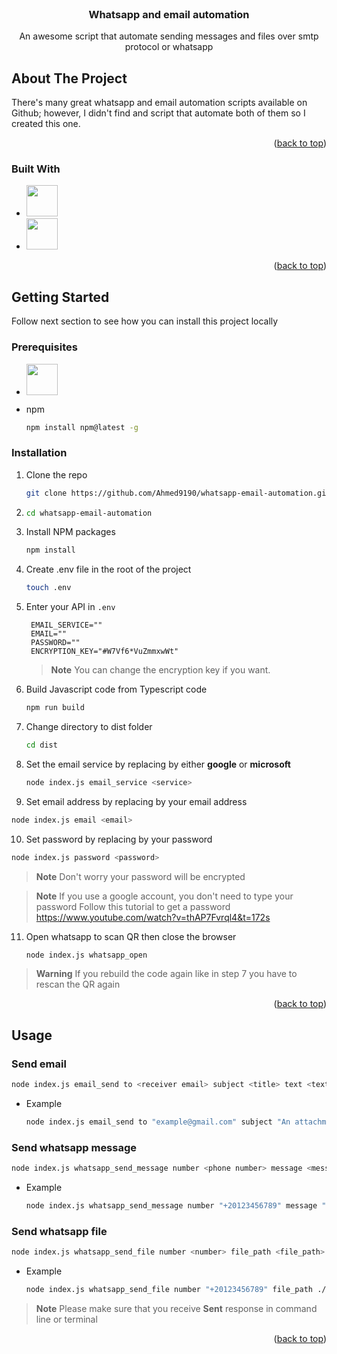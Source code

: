 <br />
<div align="center">
  <h3 align="center">Whatsapp and email automation</h3>

  <p align="center">
    An awesome script that automate sending messages and files over smtp protocol or whatsapp
  </p>
</div>

<!-- ABOUT THE PROJECT -->

## About The Project

There's many great whatsapp and email automation scripts available on Github; however, I didn't find and script that automate both of them so I created this one.

<p align="right">(<a href="#readme-top">back to top</a>)</p>

### Built With

- <a href="https://pptr.dev/" target="_blank"><img src="https://user-images.githubusercontent.com/10379601/29446482-04f7036a-841f-11e7-9872-91d1fc2ea683.png" height="50px"></a>
- <a href="nodemailer.com" target="_blank"><img src="https://nodemailer.com/nm_logo_200x136.png" height="50px"></a>

<p align="right">(<a href="#readme-top">back to top</a>)</p>

<!-- GETTING STARTED -->

## Getting Started

Follow next section to see how you can install this project locally

### Prerequisites

- <a href="https://nodejs.org/en/download/" target="_blank"><img src="https://nodejs.org/static/images/logo.svg" height="50px"></a>

- npm
  ```sh
  npm install npm@latest -g
  ```

### Installation

1. Clone the repo
   ```sh
   git clone https://github.com/Ahmed9190/whatsapp-email-automation.git
   ```
2. ```sh
   cd whatsapp-email-automation
   ```
3. Install NPM packages
   ```sh
   npm install
   ```
4. Create .env file in the root of the project
   ```sh
   touch .env
   ```
5. Enter your API in `.env`

   ```
    EMAIL_SERVICE=""
    EMAIL=""
    PASSWORD=""
    ENCRYPTION_KEY="#W7Vf6*VuZmmxwWt"
   ```

   > **Note**
   > You can change the encryption key if you want.

6. Build Javascript code from Typescript code
   ```sh
   npm run build
   ```
7. Change directory to dist folder
   ```sh
   cd dist
   ```
8. Set the email service by replacing <service> by either **google** or **microsoft**
   ```sh
   node index.js email_service <service>
   ```
9. Set email address by replacing <email> by your email address

```sh
node index.js email <email>
```

10. Set password by replacing <password> by your password

```sh
node index.js password <password>
```

> **Note**
> Don't worry your password will be encrypted

> **Note**
> If you use a google account, you don't need to type your password
> Follow this tutorial to get a password
> https://www.youtube.com/watch?v=thAP7Fvrql4&t=172s

11. Open whatsapp to scan QR then close the browser

    ```sh
    node index.js whatsapp_open
    ```

> **Warning**
> If you rebuild the code again like in step 7 you have to rescan the QR again

<p align="right">(<a href="#readme-top">back to top</a>)</p>

<!-- USAGE EXAMPLES -->

## Usage

### Send email

```sh
node index.js email_send to <receiver email> subject <title> text <text> file_path ./index.js
```

- Example
  ```sh
  node index.js email_send to "example@gmail.com" subject "An attachment" text "Hello, please check the attached file" file_path ./index.js
  ```

### Send whatsapp message

```sh
node index.js whatsapp_send_message number <phone number> message <message>
```

- Example
  ```sh
  node index.js whatsapp_send_message number "+20123456789" message "Hello!"
  ```

### Send whatsapp file

```sh
node index.js whatsapp_send_file number <number> file_path <file_path>
```

- Example
  ```sh
  node index.js whatsapp_send_file number "+20123456789" file_path ./index.js
  ```

> **Note**
> Please make sure that you receive **Sent** response in command line or terminal

<p align="right">(<a href="#readme-top">back to top</a>)</p>
